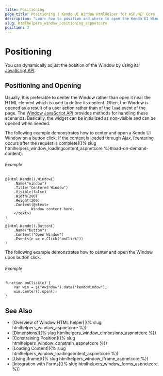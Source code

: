 ```yaml
---
title: Positioning
page_title: Positioning | Kendo UI Window HtmlHelper for ASP.NET Core
description: "Learn how to position and where to open the Kendo UI Window HtmlHelper for ASP.NET Core (MVC 6 or ASP.NET Core MVC)."
slug: htmlhelpers_window_positioning_aspnetcore
position: 3
---
```


# Positioning

You can dynamically adjust the position of the Window by using its [JavaScript API](https://docs.telerik.com/kendo-ui/api/javascript/ui/window).

## Positioning and Opening

Usually, it is preferable to center the Window rather than open it near the HTML element which is used to define its content. Often, the Window is opened as a result of a user action rather than of the `load` event of the page. The [Window JavaScript API](https://docs.telerik.com/kendo-ui/api/javascript/ui/window) provides methods for handling these scenarios. Basically, the widget can be initialized as non-visible and can be opened when needed.

The following example demonstrates how to center and open a Kendo UI Window on a button click. If the content is loaded through Ajax, [centering occurs after the request is complete]({% slug htmlhelpers_window_loadingcontent_aspnetcore %}#load-on-demand-content).

###### Example

    @(Html.Kendo().Window()
        .Name("window")
        .Title("Centered Window")
        .Visible(false)
        .Width(200)
        .Height(200)
        .Content(@<text>
                Window content here.
        </text>)
    )

    @(Html.Kendo().Button()
        .Name("button")
        .Content("Open Window")
        .Events(e => e.Click("onClick"))
    )

The following example demonstrates how to center and open the Window upon button click.

###### Example

    function onClick(e) {
        var win = $("#window").data("kendoWindow");
        win.center().open();
    }

## See Also

* [Overview of Window HTML helper]({% slug htmlhelpers_window_aspnetcore %})
* [Dimensions]({% slug htmlhelpers_window_dimensions_aspnetcore %})
* [Constraining Position]({% slug htmlhelpers_window_constrain_aspnetcore %})
* [Loading Content]({% slug htmlhelpers_window_loadingcontent_aspnetcore %})
* [Using iframe]({% slug htmlhelpers_window_iframe_aspnetcore %})
* [Integration with Forms]({% slug htmlhelpers_window_forms_aspnetcore %})
